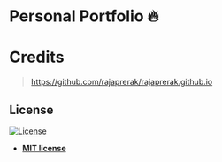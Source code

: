 # Personal Portfolio 🔥

# Credits
> https://github.com/rajaprerak/rajaprerak.github.io

## License
[![License](http://img.shields.io/:license-mit-blue.svg?style=flat-square)](http://badges.mit-license.org)

- **[MIT license](http://opensource.org/licenses/mit-license.php)**
